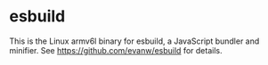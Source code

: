 # esbuild

This is the Linux armv6l binary for esbuild, a JavaScript bundler and minifier. See https://github.com/evanw/esbuild for details.
